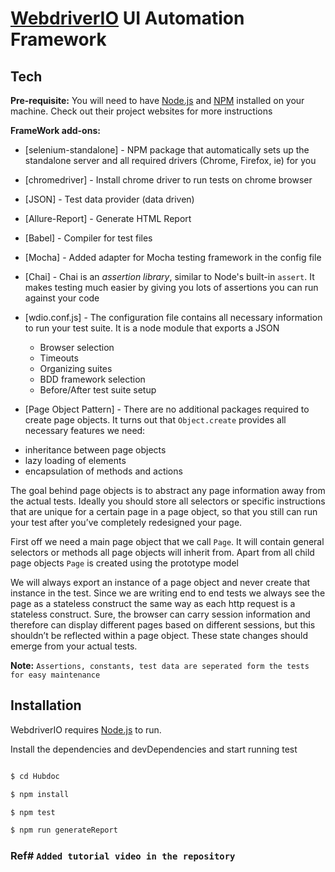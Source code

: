 # [WebdriverIO](https://webdriver.io/)  UI Automation Framework

  

## Tech

  **Pre-requisite:**
  You will need to have [Node.js](http://nodejs.org/) and [NPM](https://www.npmjs.org/) installed on your machine. Check out their project websites for more instructions

**FrameWork add-ons:**

  

*  [selenium-standalone] - NPM package that automatically sets up the standalone server and all required drivers (Chrome, Firefox, ie) for you

*  [chromedriver] - Install chrome driver to run tests on chrome browser

*  [JSON] - Test data provider (data driven)

*  [Allure-Report] - Generate HTML Report

*  [Babel] - Compiler for test files

*  [Mocha] - Added adapter for Mocha testing framework in the config file

*  [Chai] - Chai is an _assertion library_, similar to Node's built-in `assert`. It makes testing much easier by giving you lots of assertions you can run against your code

*  [wdio.conf.js] - The configuration file contains all necessary information to run your test suite. It is a node module that exports a JSON
	* Browser selection
	* Timeouts
	* Organizing suites
	* BDD framework selection
	* Before/After test suite setup
	
* [Page Object Pattern] - There are no additional packages required to create page objects. It turns out that  `Object.create`  provides all necessary features we need:

-   inheritance between page objects
-   lazy loading of elements
-   encapsulation of methods and actions

The goal behind page objects is to abstract any page information away from the actual tests. Ideally you should store all selectors or specific instructions that are unique for a certain page in a page object, so that you still can run your test after you’ve completely redesigned your page.

First off we need a main page object that we call  `Page`. It will contain general selectors or methods all page objects will inherit from. Apart from all child page objects  `Page`  is created using the prototype model

We will always export an instance of a page object and never create that instance in the test. Since we are writing end to end tests we always see the page as a stateless construct the same way as each http request is a stateless construct. Sure, the browser can carry session information and therefore can display different pages based on different sessions, but this shouldn’t be reflected within a page object. These state changes should emerge from your actual tests.

**Note:** `Assertions, constants, test data are seperated form the tests for easy maintenance`

## Installation

  

WebdriverIO requires [Node.js](https://nodejs.org/en/download/) to run.

  

Install the dependencies and devDependencies and start running test

  

```sh

$ cd Hubdoc

$ npm install

$ npm test

$ npm run generateReport

```

  

### Ref# `Added tutorial video in the repository`
